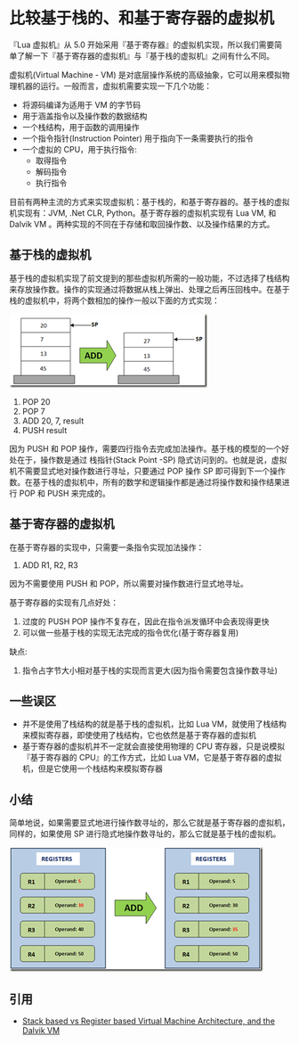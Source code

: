 # 比较基于栈的、和基于寄存器的虚拟机

『Lua 虚拟机』从 5.0 开始采用『基于寄存器』的虚拟机实现，所以我们需要简单了解一下『基于寄存器的虚拟机』与『基于栈的虚拟机』之间有什么不同。

虚拟机(Virtual Machine - VM) 是对底层操作系统的高级抽象，它可以用来模拟物理机器的运行。一般而言，虚拟机需要实现一下几个功能：

* 将源码编译为适用于 VM 的字节码
* 用于涵盖指令以及操作数的数据结构
* 一个栈结构，用于函数的调用操作
* 一个指令指针(Instruction Pointer) 用于指向下一条需要执行的指令
* 一个虚拟的 CPU，用于执行指令:
    * 取得指令
    * 解码指令
    * 执行指令

目前有两种主流的方式来实现虚拟机：基于栈的，和基于寄存器的。基于栈的虚拟机实现有：JVM, .Net CLR, Python。基于寄存器的虚拟机实现有 Lua VM, 和 Dalvik VM 。两种实现的不同在于存储和取回操作数、以及操作结果的方式。

## 基于栈的虚拟机

基于栈的虚拟机实现了前文提到的那些虚拟机所需的一般功能，不过选择了栈结构来存放操作数。操作的实现通过将数据从栈上弹出、处理之后再压回栈中。在基于栈的虚拟机中，将两个数相加的操作一般以下面的方式实现：

![](images/stackadd_thumb.png)

1. POP 20
2. POP 7
3. ADD 20, 7, result
4. PUSH result

因为 PUSH 和 POP 操作，需要四行指令去完成加法操作。基于栈的模型的一个好处在于，操作数是通过 栈指针(Stack Point -SP) 隐式访问到的。也就是说，虚拟机不需要显式地对操作数进行寻址，只要通过 POP 操作 SP 即可得到下一个操作数。在基于栈的虚拟机中，所有的数学和逻辑操作都是通过将操作数和操作结果进行 POP 和 PUSH 来完成的。


## 基于寄存器的虚拟机

在基于寄存器的实现中，只需要一条指令实现加法操作：

1. ADD R1, R2, R3

因为不需要使用 PUSH 和 POP，所以需要对操作数进行显式地寻址。

基于寄存器的实现有几点好处：

1. 过度的 PUSH POP 操作不复存在，因此在指令派发循环中会表现得更快
2. 可以做一些基于栈的实现无法完成的指令优化(基于寄存器复用)

缺点:

1. 指令占字节大小相对基于栈的实现而言更大(因为指令需要包含操作数寻址)

## 一些误区

* 并不是使用了栈结构的就是基于栈的虚拟机，比如 Lua VM，就使用了栈结构来模拟寄存器，即使使用了栈结构，它也依然是基于寄存器的虚拟机
* 基于寄存器的虚拟机并不一定就会直接使用物理的 CPU 寄存器，只是说模拟『基于寄存器的 CPU』的工作方式，比如 Lua VM，它是基于寄存器的虚拟机，但是它使用一个栈结构来模拟寄存器

## 小结

简单地说，如果需要显式地进行操作数寻址的，那么它就是基于寄存器的虚拟机，同样的，如果使用 SP 进行隐式地操作数寻址的，那么它就是基于栈的虚拟机。

![](images/registeradd_thumb.png)


## 引用

* [Stack based vs Register based Virtual Machine Architecture, and the Dalvik VM](https://markfaction.wordpress.com/2012/07/15/stack-based-vs-register-based-virtual-machine-architecture-and-the-dalvik-vm/)